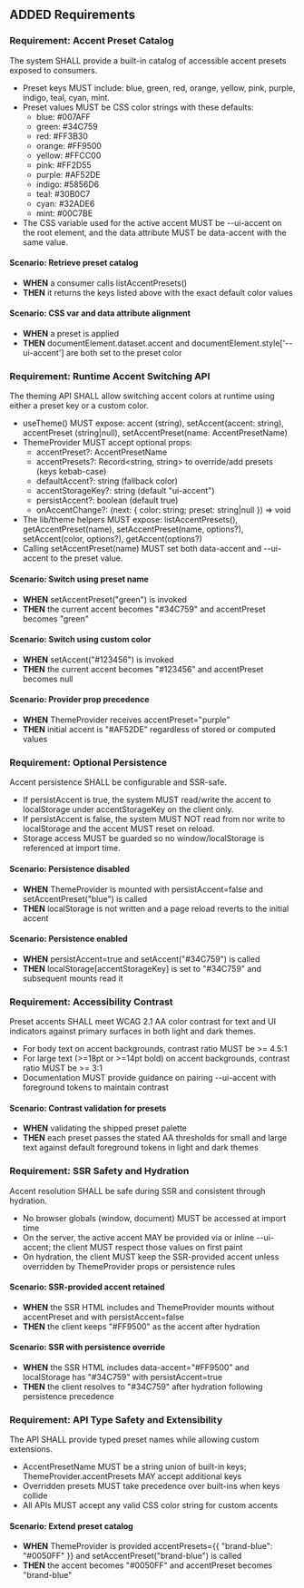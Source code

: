 ## ADDED Requirements
### Requirement: Accent Preset Catalog
The system SHALL provide a built-in catalog of accessible accent presets exposed to consumers.

- Preset keys MUST include: blue, green, red, orange, yellow, pink, purple, indigo, teal, cyan, mint.
- Preset values MUST be CSS color strings with these defaults:
  - blue: #007AFF
  - green: #34C759
  - red: #FF3B30
  - orange: #FF9500
  - yellow: #FFCC00
  - pink: #FF2D55
  - purple: #AF52DE
  - indigo: #5856D6
  - teal: #30B0C7
  - cyan: #32ADE6
  - mint: #00C7BE
- The CSS variable used for the active accent MUST be --ui-accent on the root element, and the data attribute MUST be data-accent with the same value.

#### Scenario: Retrieve preset catalog
- **WHEN** a consumer calls listAccentPresets()
- **THEN** it returns the keys listed above with the exact default color values

#### Scenario: CSS var and data attribute alignment
- **WHEN** a preset is applied
- **THEN** documentElement.dataset.accent and documentElement.style['--ui-accent'] are both set to the preset color

### Requirement: Runtime Accent Switching API
The theming API SHALL allow switching accent colors at runtime using either a preset key or a custom color.

- useTheme() MUST expose: accent (string), setAccent(accent: string), accentPreset (string|null), setAccentPreset(name: AccentPresetName)
- ThemeProvider MUST accept optional props:
  - accentPreset?: AccentPresetName
  - accentPresets?: Record<string, string> to override/add presets (keys kebab-case)
  - defaultAccent?: string (fallback color)
  - accentStorageKey?: string (default "ui-accent")
  - persistAccent?: boolean (default true)
  - onAccentChange?: (next: { color: string; preset: string|null }) => void
- The lib/theme helpers MUST expose: listAccentPresets(), getAccentPreset(name), setAccentPreset(name, options?), setAccent(color, options?), getAccent(options?)
- Calling setAccentPreset(name) MUST set both data-accent and --ui-accent to the preset value.

#### Scenario: Switch using preset name
- **WHEN** setAccentPreset("green") is invoked
- **THEN** the current accent becomes "#34C759" and accentPreset becomes "green"

#### Scenario: Switch using custom color
- **WHEN** setAccent("#123456") is invoked
- **THEN** the current accent becomes "#123456" and accentPreset becomes null

#### Scenario: Provider prop precedence
- **WHEN** ThemeProvider receives accentPreset="purple"
- **THEN** initial accent is "#AF52DE" regardless of stored or computed values

### Requirement: Optional Persistence
Accent persistence SHALL be configurable and SSR-safe.

- If persistAccent is true, the system MUST read/write the accent to localStorage under accentStorageKey on the client only.
- If persistAccent is false, the system MUST NOT read from nor write to localStorage and the accent MUST reset on reload.
- Storage access MUST be guarded so no window/localStorage is referenced at import time.

#### Scenario: Persistence disabled
- **WHEN** ThemeProvider is mounted with persistAccent=false and setAccentPreset("blue") is called
- **THEN** localStorage is not written and a page reload reverts to the initial accent

#### Scenario: Persistence enabled
- **WHEN** persistAccent=true and setAccent("#34C759") is called
- **THEN** localStorage[accentStorageKey] is set to "#34C759" and subsequent mounts read it

### Requirement: Accessibility Contrast
Preset accents SHALL meet WCAG 2.1 AA color contrast for text and UI indicators against primary surfaces in both light and dark themes.

- For body text on accent backgrounds, contrast ratio MUST be >= 4.5:1
- For large text (>=18pt or >=14pt bold) on accent backgrounds, contrast ratio MUST be >= 3:1
- Documentation MUST provide guidance on pairing --ui-accent with foreground tokens to maintain contrast

#### Scenario: Contrast validation for presets
- **WHEN** validating the shipped preset palette
- **THEN** each preset passes the stated AA thresholds for small and large text against default foreground tokens in light and dark themes

### Requirement: SSR Safety and Hydration
Accent resolution SHALL be safe during SSR and consistent through hydration.

- No browser globals (window, document) MUST be accessed at import time
- On the server, the active accent MAY be provided via <html data-accent="..."> or inline --ui-accent; the client MUST respect those values on first paint
- On hydration, the client MUST keep the SSR-provided accent unless overridden by ThemeProvider props or persistence rules

#### Scenario: SSR-provided accent retained
- **WHEN** the SSR HTML includes <html data-accent="#FF9500"> and ThemeProvider mounts without accentPreset and with persistAccent=false
- **THEN** the client keeps "#FF9500" as the accent after hydration

#### Scenario: SSR with persistence override
- **WHEN** the SSR HTML includes data-accent="#FF9500" and localStorage has "#34C759" with persistAccent=true
- **THEN** the client resolves to "#34C759" after hydration following persistence precedence

### Requirement: API Type Safety and Extensibility
The API SHALL provide typed preset names while allowing custom extensions.

- AccentPresetName MUST be a string union of built-in keys; ThemeProvider.accentPresets MAY accept additional keys
- Overridden presets MUST take precedence over built-ins when keys collide
- All APIs MUST accept any valid CSS color string for custom accents

#### Scenario: Extend preset catalog
- **WHEN** ThemeProvider is provided accentPresets={{ "brand-blue": "#0050FF" }} and setAccentPreset("brand-blue") is called
- **THEN** the accent becomes "#0050FF" and accentPreset becomes "brand-blue"
